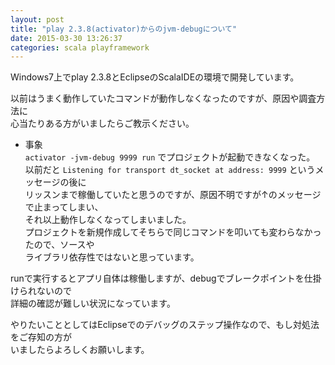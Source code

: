 ```yaml
---
layout: post
title: "play 2.3.8(activator)からのjvm-debugについて"
date: 2015-03-30 13:26:37
categories: scala playframework
---
```

<p>Windows7上でplay 2.3.8とEclipseのScalaIDEの環境で開発しています。</p>

<p>以前はうまく動作していたコマンドが動作しなくなったのですが、原因や調査方法に<br>
心当たりある方がいましたらご教示ください。</p>

<ul>
<li>事象<br>
<code>activator -jvm-debug 9999 run</code> でプロジェクトが起動できなくなった。<br>
以前だと <code>Listening for transport dt_socket at address: 9999</code> というメッセージの後に<br>
リッスンまで稼働していたと思うのですが、原因不明ですが↑のメッセージで止まってしまい、<br>
それ以上動作しなくなってしまいました。<br>
プロジェクトを新規作成してそちらで同じコマンドを叩いても変わらなかったので、ソースや<br>
ライブラリ依存性ではないと思っています。</li>
</ul>

<p>runで実行するとアプリ自体は稼働しますが、debugでブレークポイントを仕掛けられないので<br>
詳細の確認が難しい状況になっています。</p>

<p>やりたいこととしてはEclipseでのデバッグのステップ操作なので、もし対処法をご存知の方が<br>
いましたらよろしくお願いします。</p>
